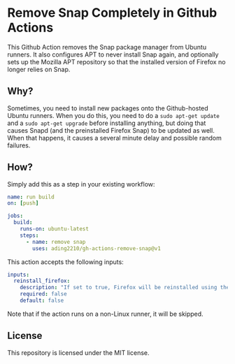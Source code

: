 # Remove Snap Completely in Github Actions

This Github Action removes the Snap package manager from Ubuntu runners. It also configures APT to never install Snap again, and optionally sets up the Mozilla APT repository so that the installed version of Firefox no longer relies on Snap. 

## Why?

Sometimes, you need to install new packages onto the Github-hosted Ubuntu runners. When you do this, you need to do a `sudo apt-get update` and a `sudo apt-get upgrade` before installing anything, but doing that causes Snapd (and the preinstalled Firefox Snap) to be updated as well. When that happens, it causes a several minute delay and possible random failures. 

## How?

Simply add this as a step in your existing workflow:

```yaml
name: run build
on: [push]

jobs:
  build:
    runs-on: ubuntu-latest
    steps:
      - name: remove snap
        uses: ading2210/gh-actions-remove-snap@v1
```

This action accepts the following inputs:

```yaml
inputs:
  reinstall_firefox:
    description: "If set to true, Firefox will be reinstalled using the Mozilla APT repo. Otherwise, Firefox will be held back from upgrading."
    required: false
    default: false
```

Note that if the action runs on a non-Linux runner, it will be skipped. 

## License

This repository is licensed under the MIT license.